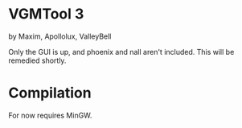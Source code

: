 # VGMTool 3

by Maxim, Apollolux, ValleyBell

Only the GUI is up, and phoenix and nall aren't included. This will be remedied shortly.

# Compilation

For now requires MinGW.
